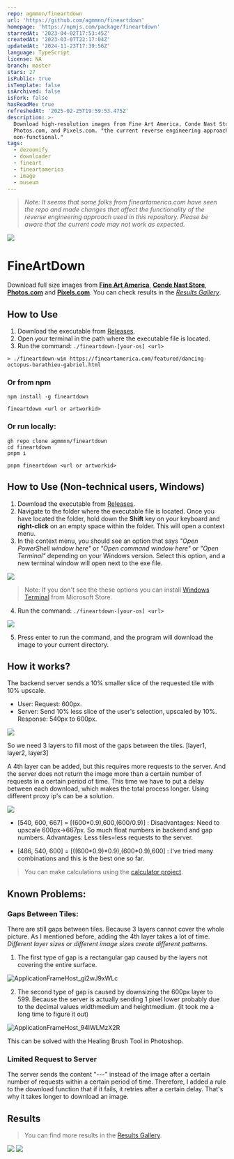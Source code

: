 ```yaml
---
repo: agmmnn/fineartdown
url: 'https://github.com/agmmnn/fineartdown'
homepage: 'https://npmjs.com/package/fineartdown'
starredAt: '2023-04-02T17:53:45Z'
createdAt: '2023-03-07T22:17:04Z'
updatedAt: '2024-11-23T17:39:56Z'
language: TypeScript
license: NA
branch: master
stars: 27
isPublic: true
isTemplate: false
isArchived: false
isFork: false
hasReadMe: true
refreshedAt: '2025-02-25T19:59:53.475Z'
description: >-
  Download high-resolution images from Fine Art America, Conde Nast Store,
  Photos.com, and Pixels.com. "the current reverse engineering approach is
  non-functional."
tags:
  - dezoomify
  - downloader
  - fineart
  - fineartamerica
  - image
  - museum
---
```


> _Note: It seems that some folks from fineartamerica.com have seen the repo and made changes that affect the functionality of the reverse engineering approach used in this repository. Please be aware that the current code may not work as expected._

![](https://i.imgur.com/fjyFiqX.png)

# FineArtDown

Download full size images from **[Fine Art America](https://fineartamerica.com/)**, **[Conde Nast Store](https://condenaststore.com/)**, **[Photos.com](https://photos.com/)** and **[Pixels.com](https://pixels.com/)**. You can check results in the _[Results Gallery](./Gallery.md)_.

## How to Use

1. Download the executable from [Releases](https://github.com/agmmnn/fineartdown/releases).
1. Open your terminal in the path where the executable file is located.
1. Run the command: `./fineartdown-[your-os] <url>`

```
> ./fineartdown-win https://fineartamerica.com/featured/dancing-octopus-barathieu-gabriel.html
```

### Or from npm

```
npm install -g fineartdown

fineartdown <url or artworkid>
```

### Or run locally:

```
gh repo clone agmmnn/fineartdown
cd fineartdown
pnpm i

pnpm fineartdown <url or artworkid>
```

## How to Use (Non-technical users, Windows)

1. Download the executable from [Releases](https://github.com/agmmnn/fineartdown/releases).
2. Navigate to the folder where the executable file is located. Once you have located the folder, hold down the **Shift** key on your keyboard and **right-click** on an empty space within the folder. This will open a context menu.
3. In the context menu, you should see an option that says _"Open PowerShell window here"_ or _"Open command window here"_ or _"Open Terminal"_ depending on your Windows version. Select this option, and a new terminal window will open next to the exe file.

![](https://i.imgur.com/cI5AGE1.png)

> Note: If you don't see the these options you can install [Windows Terminal](https://apps.microsoft.com/store/detail/windows-terminal/9N0DX20HK701) from Microsoft Store.

4. Run the command: `./fineartdown-[your-os] <url>`

![](https://i.imgur.com/gEDEjSU.png)

5. Press enter to run the command, and the program will download the image to your current directory.

## How it works?

The backend server sends a 10% smaller slice of the requested tile with 10% upscale.

- User: Request: 600px.
- Server: Send 10% less slice of the user's selection, upscaled by 10%. Response: 540px to 600px.

[![](https://i.imgur.com/QH37Zvn.png)](https://fineartamerica.com/featured/saint-tropez-boucherie-slim-aarons.html)

So we need 3 layers to fill most of the gaps between the tiles.
[layer1, layer2, layer3]

A 4th layer can be added, but this requires more requests to the server. And the server does not return the image more than a certain number of requests in a certain period of time. This time we have to put a delay between each download, which makes the total process longer. Using different proxy ip's can be a solution.

[![](https://user-images.githubusercontent.com/16024979/223557774-b2622c6e-8c4c-45e1-919d-1c3487f4eaf2.png)](https://fineartamerica.com/featured/saint-tropez-boucherie-slim-aarons.html)

- [540, 600, 667] = [(600\*0.9),600,(600/0.9)] : Disadvantages: Need to upscale 600px->667px. So much float numbers in backend and gap numbers. Advantages: Less tiles=less requests to the server.

- [486, 540, 600] = [((600\*0.9)\*0.9),(600\*0.9),600] : I've tried many combinations and this is the best one so far.

> You can make calculations using the [calculator project](./calculator-project/).

## Known Problems:

### Gaps Between Tiles:

There are still gaps between tiles. Because 3 layers cannot cover the whole picture. As I mentioned before, adding the 4th layer takes a lot of time. _Different layer sizes or different image sizes create different patterns._

1. The first type of gap is a rectangular gap caused by the layers not covering the entire surface.

![ApplicationFrameHost_gi2wJ9xWLc](https://user-images.githubusercontent.com/16024979/223570301-af983e27-7ae8-4fc7-861d-49b33f9ff82a.png)

2. The second type of gap is caused by downsizing the 600px layer to 599. Because the server is actually sending 1 pixel lower probably due to the decimal values widthmedium and heightmedium. (it took me a long time to figure it out)

![ApplicationFrameHost_94IWLMzX2R](https://user-images.githubusercontent.com/16024979/223570295-baa7c330-8363-4384-af4d-e4880a7eb9fe.png)

This can be solved with the Healing Brush Tool in Photoshop.

### Limited Request to Server

The server sends the content "---" instead of the image after a certain number of requests within a certain period of time. Therefore, I added a rule to the download function that if it fails, it retries after a certain delay. That's why it takes longer to download an image.

## Results

> You can find more results in the [Results Gallery](./Gallery.md).

[![](https://i.imgur.com/0hbCsxz.jpeg)](https://fineartamerica.com/featured/models-sitting-on-sand-dunes-clifford-coffin.html)
[![](https://i.imgur.com/TfCArU9.jpeg)](https://fineartamerica.com/featured/the-vision-of-the-valley-of-dry-bones-gustave-dore.html)
